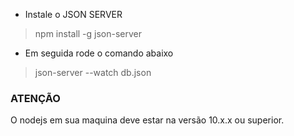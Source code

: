 * Instale o JSON SERVER
> npm install -g json-server

* Em seguida rode o comando abaixo
> json-server --watch db.json

### ATENÇÃO
O nodejs em sua maquina deve estar na versão 10.x.x ou superior.